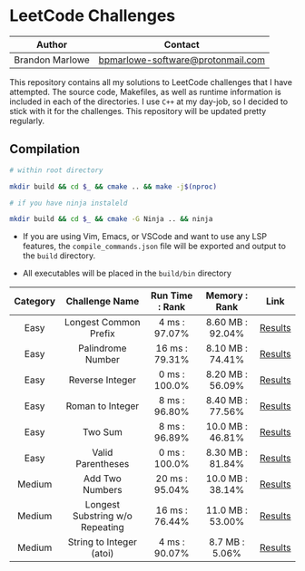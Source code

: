 # LeetCode Challenges

| Author          | Contact                           |
| --------------- | --------------------------------- |
| Brandon Marlowe | bpmarlowe-software@protonmail.com |

This repository contains all my solutions to LeetCode challenges that I have attempted. The source
code, Makefiles, as well as runtime information is included in each of the directories. I use
`C++` at my day-job, so I decided to stick with it for the challenges. This repository will be
updated pretty regularly.

## Compilation

```sh
# within root directory

mkdir build && cd $_ && cmake .. && make -j$(nproc)

# if you have ninja instaleld

mkdir build && cd $_ && cmake -G Ninja .. && ninja
```

- If you are using Vim, Emacs, or VSCode and want to use any LSP features, the
  `compile_commands.json` file will be exported and output to the `build` directory.

- All executables will be placed in the `build/bin` directory

| Category |         Challenge Name          | Run Time : Rank |  Memory : Rank   |                             Link                              |
| :------: | :-----------------------------: | :-------------: | :--------------: | :-----------------------------------------------------------: |
|   Easy   |      Longest Common Prefix      |  4 ms : 97.07%  | 8.60 MB : 92.04% | [Results](https://leetcode.com/submissions/detail/240839966/) |
|   Easy   |        Palindrome Number        | 16 ms : 79.31%  | 8.10 MB : 74.41% | [Results](https://leetcode.com/submissions/detail/237364074/) |
|   Easy   |         Reverse Integer         |  0 ms : 100.0%  | 8.20 MB : 56.09% | [Results](https://leetcode.com/submissions/detail/237356122/) |
|   Easy   |        Roman to Integer         |  8 ms : 96.80%  | 8.40 MB : 77.56% | [Results](https://leetcode.com/submissions/detail/237590384/) |
|   Easy   |             Two Sum             |  8 ms : 96.89%  | 10.0 MB : 46.81% | [Results](https://leetcode.com/submissions/detail/237585273/) |
|   Easy   |        Valid Parentheses        |  0 ms : 100.0%  | 8.30 MB : 81.84% | [Results](https://leetcode.com/submissions/detail/241260100/) |
|  Medium  |         Add Two Numbers         | 20 ms : 95.04%  | 10.0 MB : 38.14% | [Results](https://leetcode.com/submissions/detail/231515855/) |
|  Medium  | Longest Substring w/o Repeating | 16 ms : 76.44%  | 11.0 MB : 53.00% | [Results](https://leetcode.com/submissions/detail/231767778/) |
|  Medium  |    String to Integer (atoi)     |  4 ms : 90.07%  |  8.7 MB : 5.06%  | [Results](https://leetcode.com/submissions/detail/242141098/) |
